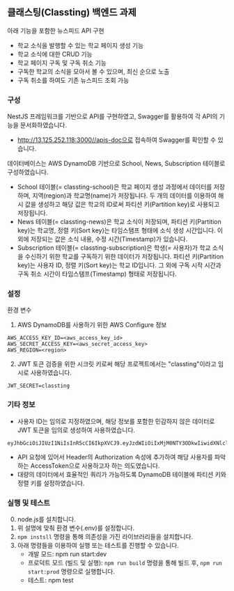 ## 클래스팅(Classting) 백엔드 과제

아래 기능을 포함한 뉴스피드 API 구현

- 학교 소식을 발행할 수 있는 학교 페이지 생성 기능
- 학교 소식에 대한 CRUD 기능
- 학교 페이지 구독 및 구독 취소 기능
- 구독한 학교의 소식을 모아서 볼 수 있으며, 최신 순으로 노출
- 구독 취소를 하여도 기존 뉴스피드 조회 가능

### 구성

NestJS 프레임워크를 기반으로 API를 구현하였고, Swagger를 활용하여 각 API의 기능을 문서화하였습니다.

- http://13.125.252.118:3000//apis-doc으로 접속하여 Swagger를 확인할 수 있습니다.

데이터베이스는 AWS DynamoDB 기반으로 School, News, Subscription 테이블로 구성하였습니다.

- School 테이블(= classting-school)은 학교 페이지 생성 과정에서 데이터를 저장하며, 지역(region)과 학교명(name)가 저장됩니다. 두 개의 데이터를 이용하여 해시 값을 생성하고 해당 값은 학교의 ID로써 파티션 키(Partition key)로 사용되고 저장됩니다.
- News 테이블(= classting-news)은 학교 소식이 저장되며, 파티션 키(Partition key)는 학교명, 정렬 키(Sort key)는 타임스탬프 형태에 소식 생성 시간입니다. 이외에 저장되는 값은 소식 내용, 수정 시간(Timestamp)가 있습니다.
- Subscription 테이블(= classting-subscription)은 학생(= 사용자)가 학교 소식을 수신하기 위한 학교를 구독하기 위한 데이터가 저장됩니다. 파티션 키(Partition key)는 사용자 ID, 정렬 키(Sort key)는 학교 ID입니다. 그 외에 구독 시작 시간과 구독 취소 시간이 타임스탬프(Timestamp) 형태로 저장됩니다.

### 설정

환경 변수

1. AWS DynamoDB를 사용하기 위한 AWS Configure 정보

```
AWS_ACCESS_KEY_ID=<aws_access_key_id>
AWS_SECRET_ACCESS_KEY=<aws_secret_access_key>
AWS_REGION=<region>
```

2. JWT 토큰 검증을 위한 시크릿 키로써 해당 프로젝트에서는 "classting"이라고 임시로 사용하였습니다.

```
JWT_SECRET=classting
```

### 기타 정보

- 사용자 ID는 임의로 지정하였으며, 해당 정보를 포함한 민감하지 않은 데이터로 JWT 토큰을 임의로 생성하여 사용하였습니다.

```
eyJhbGciOiJIUzI1NiIsInR5cCI6IkpXVCJ9.eyJzdWIiOiIxMjM0NTY3ODkwIiwidXNlcl9pZCI6InRlc3QwMDEiLCJpYXQiOjE1MTYyMzkwMjJ9._ry6b2GfvBn7yjUGEYgZAqd_eksSLyMn32wO1ZGMR2A
```

- API 요청에 있어서 Header의 Authorization 속성에 추가하여 해당 사용자를 파악하는 AccessToken으로 사용하고자 하는 의도였습니다.
- 대량의 데이터에서 효율적인 쿼리가 가능하도록 DynamoDB 테이블에 파티션 키와 정렬 키를 설정하였습니다.

### 실행 및 테스트

0. node.js를 설치합니다.
1. 위 설명에 맞춰 환경 변수(.env)를 설정합니다.
2. `npm instsll` 명령을 통해 의존성을 가진 라이브러리들을 설치합니다.
3. 아래 명령들을 이용하여 실행 또는 테스트를 진행할 수 있습니다.
   - 개발 모드: npm run start:dev
   - 프로덕트 모드 (빌드 및 실행): `npm run build` 명령을 통해 빌드 후, `npm run start:prod` 명령으로 실행합니다.
   - 테스트: npm test
